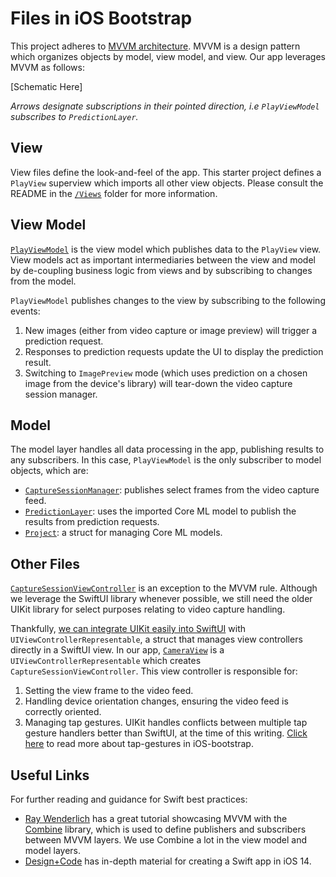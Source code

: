 # Files in iOS Bootstrap

This project adheres to [MVVM architecture](https://www.raywenderlich.com/34-design-patterns-by-tutorials-mvvm). MVVM is a design pattern which organizes objects by model, view model, and view. Our app leverages MVVM as follows:

[Schematic Here]

*Arrows designate subscriptions in their pointed direction, i.e `PlayViewModel` subscribes to `PredictionLayer`.*

## View
View files define the look-and-feel of the app. This starter project defines a `PlayView` superview which imports all other view objects. Please consult the README in the [`/Views`](https://github.com/lobe/iOS-bootstrap/tree/master/Lobe_iOS/Views) folder for more information.

## View Model
[`PlayViewModel`](https://github.com/lobe/iOS-bootstrap/tree/master/Lobe_iOS/PlayViewModel.swift) is the view model which publishes data to the `PlayView` view. View models act as important intermediaries between the view and model by de-coupling business logic from views and by subscribing to changes from the model.

`PlayViewModel` publishes changes to the view by subscribing to the following events:
1. New images (either from video capture or image preview) will trigger a prediction request.
2. Responses to prediction requests update the UI to display the prediction result.
3. Switching to `ImagePreview` mode (which uses prediction on a chosen image from the device's library) will tear-down the video capture session manager.

## Model
The model layer handles all data processing in the app, publishing results to any subscribers. In this case, `PlayViewModel` is the only subscriber to model objects, which are:
- [`CaptureSessionManager`](https://github.com/lobe/iOS-bootstrap/tree/master/Lobe_iOS/Models/CaptureSessionManager.swift): publishes select frames from the video capture feed.
- [`PredictionLayer`](https://github.com/lobe/iOS-bootstrap/tree/master/Lobe_iOS/Models/PredictionLayer.swift): uses the imported Core ML model to publish the results from prediction requests.
- [`Project`](https://github.com/lobe/iOS-bootstrap/tree/master/Lobe_iOS/Models/Project.swift): a struct for managing Core ML models.

## Other Files
[`CaptureSessionViewController`](https://github.com/lobe/iOS-bootstrap/tree/master/Lobe_iOS/CaptureSessionViewController.swift) is an exception to the MVVM rule. Although we leverage the SwiftUI library whenever possible, we still need the older UIKit library for select purposes relating to video capture handling.

Thankfully, [we can integrate UIKit easily into SwiftUI](https://developer.apple.com/tutorials/swiftui/interfacing-with-uikit) with `UIViewControllerRepresentable`, a struct that manages view controllers directly in a SwiftUI view. In our app, [`CameraView`](https://github.com/lobe/iOS-bootstrap/tree/master/Lobe_iOS/Views/CameraView.swift) is a `UIViewControllerRepresentable` which creates `CaptureSessionViewController`. This view controller is responsible for:
1. Setting the view frame to the video feed.
2. Handling device orientation changes, ensuring the video feed is correctly oriented.
3. Managing tap gestures. UIKit handles conflicts between multiple tap gesture handlers better than SwiftUI, at the time of this writing. [Click here](https://github.com/lobe/iOS-bootstrap#in-app-gestures) to read more about tap-gestures in iOS-bootstrap.

## Useful Links

For further reading and guidance for Swift best practices:
- [Ray Wenderlich](https://www.raywenderlich.com/4161005-mvvm-with-combine-tutorial-for-ios) has a great tutorial showcasing MVVM with the [Combine](https://developer.apple.com/documentation/combine) library, which is used to define publishers and subscribers between MVVM layers. We use Combine a lot in the view model and model layers.
- [Design+Code](https://designcode.io/swi\ftui2-course) has in-depth material for creating a Swift app in iOS 14.
